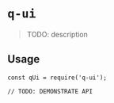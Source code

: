 # `q-ui`

> TODO: description

## Usage

```
const qUi = require('q-ui');

// TODO: DEMONSTRATE API
```
